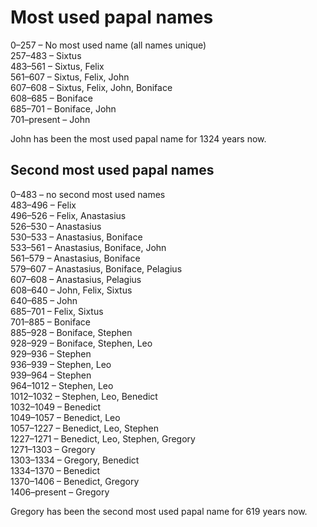 # Most used papal names    
  
0–257 – No most used name (all names unique)    
257–483 – Sixtus    
483–561 – Sixtus, Felix  
561–607 – Sixtus, Felix, John  
607–608 – Sixtus, Felix, John, Boniface  
608–685 – Boniface  
685–701 – Boniface, John  
701–present – John  
  
John has been the most used papal name for 1324 years now.  
  
## Second most used papal names  
  
0–483 – no second most used names  
483–496 – Felix  
496–526 – Felix, Anastasius  
526–530 – Anastasius  
530–533 – Anastasius, Boniface  
533–561 – Anastasius, Boniface, John  
561–579 – Anastasius, Boniface  
579–607 – Anastasius, Boniface, Pelagius  
607–608 – Anastasius, Pelagius  
608–640 – John, Felix, Sixtus  
640–685 – John  
685–701 – Felix, Sixtus  
701–885 – Boniface  
885–928 – Boniface, Stephen  
928–929 – Boniface, Stephen, Leo  
929–936 – Stephen  
936–939 – Stephen, Leo  
939–964 – Stephen  
964–1012 – Stephen, Leo  
1012–1032 – Stephen, Leo, Benedict  
1032–1049 – Benedict  
1049–1057 – Benedict, Leo  
1057–1227 – Benedict, Leo, Stephen  
1227–1271 – Benedict, Leo, Stephen, Gregory  
1271–1303 – Gregory  
1303–1334 – Gregory, Benedict  
1334–1370 – Benedict  
1370–1406 – Benedict, Gregory  
1406–present – Gregory  
  
Gregory has been the second most used papal name for 619 years now.  
